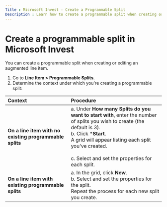 ```yaml
---
Title : Microsoft Invest - Create a Programmable Split
Description : Learn how to create a programmable split when creating or editing an augmented line item.
---
```



# Create a programmable split in Microsoft Invest



You can create a programmable split when creating or editing an
augmented line item.



1.  Go to **Line Item \>  Programmable Splits**.
1.  Determine the context under which you're
    creating a programmable split:

| Context | Procedure |
|:---|:---|
| **On a line item with no existing programmable splits** | a. Under **How many Splits do you want to start with**, enter the number of splits you wish to create (the default is 3).<br> b. Click ***Start**.<br>A grid will appear listing each split you've created.<br> <br>c. Select and set the properties for each split. |
| **On a line item with existing programmable splits** | a. In the grid, click **New**.<br> b. Select and set the properties for the split.<br> Repeat the process for each new split you create. |
